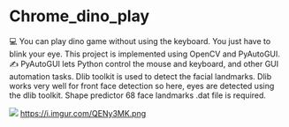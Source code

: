 # Chrome_dino_play
💻 You can play dino game without using the keyboard. You just have to blink your eye.
This project is implemented using OpenCV and PyAutoGUI.
✍️ PyAutoGUI lets Python control the mouse and keyboard, and other GUI automation tasks.
Dlib toolkit is used to detect the facial landmarks. Dlib works very well for front face detection so here, eyes are detected using the dlib toolkit.
Shape predictor 68 face landmarks .dat file is required.



![](https://i.imgur.com/QENy3MK.png)
https://i.imgur.com/QENy3MK.png
